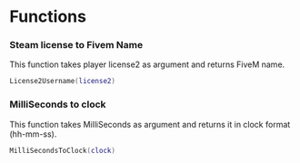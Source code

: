 # Functions

### Steam license to Fivem Name
This function takes player license2 as argument and returns FiveM name.
```lua
License2Username(license2)
```

### MilliSeconds to clock
This function takes MilliSeconds as argument and returns it in clock format (hh-mm-ss).
```lua
MilliSecondsToClock(clock)
```